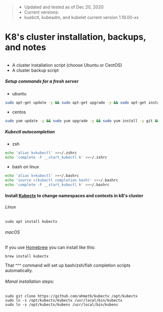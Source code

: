 > - Updated and tested as of Dec 20, 2020
> - Current versions:
> - kuebctl, kubeadm, and kubelet current version 1.19.00-xx
# K8's cluster installation, backups, and notes

######
- A cluster installation script (choose Ubuntu or CentOS)
- A cluster backup script

##### Setup commands for a fresh server

- ubuntu
```bash
sudo apt-get update -y && sudo apt-get upgrade -y && sudo apt-get install -y git && git clone https://github.com/jonathan-dale/k8s.git
```

- centos
```bash
sudo yum update -y && sudo yum upgrade -y && sudo yum install -y git && git clone https://github.com/jonathan-dale/k8s.git
```


##### Kubectl autocompletion
- zsh
```bash
echo 'alias k=kubectl' >>~/.zshrc
echo 'complete -F __start_kubectl k' >>~/.zshrc
```

- bash on linux
```bash
echo 'alias k=kubectl' >>~/.bashrc
echo 'source <(kubectl completion bash)' >>~/.bashrc
echo 'complete -F __start_kubectl k' >>~/.bashrc
```


#### Install [Kubectx](https://github.com/ahmetb/kubectx) to change namespaces and contexts in k8's cluster

###### Linux
    sudo apt install kubectx

###### macOS
If you use [Homebrew](https://brew.sh/) you can install like this:

    brew install kubectx

That ^^^ command will set up bash/zsh/fish completion scripts automatically.

###### Manal installation steps:
    sudo git clone https://github.com/ahmetb/kubectx /opt/kubectx
    sudo ln -s /opt/kubectx/kubectx /usr/local/bin/kubectx
    sudo ln -s /opt/kubectx/kubens /usr/local/bin/kubens

